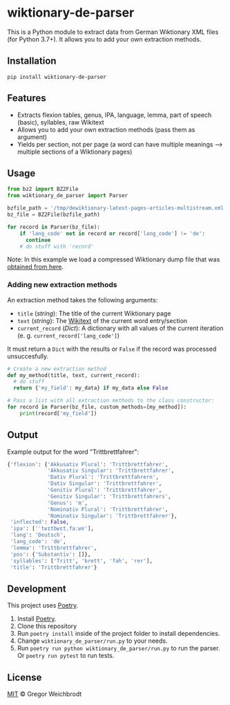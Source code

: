 # wiktionary-de-parser

This is a Python module to extract data from German Wiktionary XML files (for Python 3.7+). It allows you to add your own extraction methods.

## Installation

`pip install wiktionary-de-parser`

## Features

- Extracts flexion tables, genus, IPA, language, lemma, part of speech (basic), syllables, raw Wikitext
- Allows you to add your own extraction methods (pass them as argument)
- Yields per section, not per page (a word can have multiple meanings --> multiple sections of a Wiktionary pages)

## Usage

```python
from bz2 import BZ2File
from wiktionary_de_parser import Parser

bzfile_path = '/tmp/dewiktionary-latest-pages-articles-multistream.xml.bz2'
bz_file = BZ2File(bzfile_path)

for record in Parser(bz_file):
    if 'lang_code' not in record or record['lang_code'] != 'de':
      continue
    # do stuff with 'record'
```

Note: In this example we load a compressed Wiktionary dump file that was [obtained from here](https://dumps.wikimedia.org/dewiktionary/latest).

### Adding new extraction methods

An extraction method takes the following arguments:

- `title` (_string_): The title of the current Wiktionary page
- `text` (_string_): The [Wikitext](https://en.wikipedia.org/wiki/Wiki#Editing) of the current word entry/section
- `current_record` (_Dict_): A dictionary with all values of the current iteration (e. g. `current_record['lang_code']`)

It must return a `Dict` with the results or `False` if the record was processed unsuccesfully.

```python
# Create a new extraction method
def my_method(title, text, current_record):
  # do stuff
  return {'my_field': my_data} if my_data else False

# Pass a list with all extraction methods to the class constructor:
for record in Parser(bz_file, custom_methods=[my_method]):
    print(record['my_field'])
```

## Output
Example output for the word "Trittbrettfahrer":
```python
{'flexion': {'Akkusativ Plural': 'Trittbrettfahrer',
             'Akkusativ Singular': 'Trittbrettfahrer',
             'Dativ Plural': 'Trittbrettfahrern',
             'Dativ Singular': 'Trittbrettfahrer',
             'Genitiv Plural': 'Trittbrettfahrer',
             'Genitiv Singular': 'Trittbrettfahrers',
             'Genus': 'm',
             'Nominativ Plural': 'Trittbrettfahrer',
             'Nominativ Singular': 'Trittbrettfahrer'},
 'inflected': False,
 'ipa': ['ˈtʁɪtbʁɛtˌfaːʁɐ'],
 'lang': 'Deutsch',
 'lang_code': 'de',
 'lemma': 'Trittbrettfahrer',
 'pos': {'Substantiv': []},
 'syllables': ['Tritt', 'brett', 'fah', 'rer'],
 'title': 'Trittbrettfahrer'}
```

## Development
This project uses [Poetry](https://python-poetry.org/).

1. Install [Poetry](https://python-poetry.org/).
2. Clone this repository
3. Run `poetry install` inside of the project folder to install dependencies.
4. Change `wiktionary_de_parser/run.py` to your needs.
5. Run `poetry run python wiktionary_de_parser/run.py` to run the parser. Or `poetry run pytest` to run tests.

## License

[MIT](https://github.com/gambolputty/wiktionary-de-parser/blob/master/LICENSE.md) © Gregor Weichbrodt
